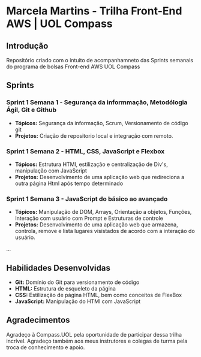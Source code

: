 # Marcela Martins - Trilha Front-End AWS | UOL Compass

## Introdução

Repositório criado com o intuito de acompanhamneto das Sprints semanais do programa de bolsas Front-end AWS UOL Compass

## Sprints

### Sprint 1 Semana 1 - Segurança da informmação, Metodólogia Ágil, Git e Github
* **Tópicos:** Segurança da informação, Scrum, Versionamento de código git
* **Projetos:** Criação de repositorio local e integração com remoto.

### Sprint 1 Semana 2 - HTML, CSS, JavaScript e Flexbox
* **Tópicos:** Estrutura HTMl, estilização e centralização de Div's, manipulação com JavaScript
* **Projetos:** Desenvolvimento de uma aplicação web que redireciona a outra página Html após tempo determinado

### Sprint 1 Semana 3 - JavaScript do básico ao avançado
* **Tópicos:** Manipulação de DOM, Arrays, Orientação a objetos, Funções, Interação com usuário com Prompt e Estruturas de controle
* **Projetos:** Desenvolvimento de uma aplicação web que armazena, controla, remove e lista lugares visistados de acordo com a interação do usuário.

...

## Habilidades Desenvolvidas

* **Git:** Domínio do Git para versionamento de código
* **HTML:** Estrutura de esqueleto da página
* **CSS:** Estilização de página HTML, bem como conceitos de FlexBox
* **JavaScript:** Manipulação do HTMl com JavaScript


## Agradecimentos

Agradeço à Compass.UOL pela oportunidade de participar dessa trilha incrível. Agradeço também aos meus instrutores e colegas de turma pela troca de conhecimento e apoio.
